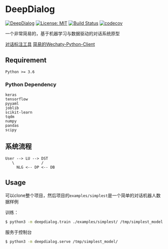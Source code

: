 # DeepDialog

[![DeepDialog](https://img.shields.io/badge/-DeepDialog-blue.svg)](https://github.com/deepdialog/deepdialog)
[![License: MIT](https://img.shields.io/badge/License-MIT-yellow.svg)](https://opensource.org/licenses/MIT)
[![Build Status](https://travis-ci.com/deepdialog/deepdialog.svg?branch=master)](https://travis-ci.com/deepdialog/deepdialog)
[![codecov](https://codecov.io/gh/deepdialog/deepdialog/branch/master/graph/badge.svg)](https://codecov.io/gh/deepdialog/deepdialog)

一个非常简易的，基于机器学习与数据驱动的对话系统原型

[对话标注工具](https://deepdialog.github.io/dialog-label/)
[简易的Wechaty-Python-Client](https://github.com/deepdialog/wechaty-as-a-service)

## Requirement

`Python >= 3.6`

### Python Dependency

```text
keras
tensorflow
pyyaml
joblib
scikit-learn
tqdm
numpy
pandas
scipy
```

## 系统流程

```
User --> LU --> DST
   \            /
     NLG <-- DP <-- DB
```

## Usage

可以clone整个项目，然后项目的`examples/simplest`是一个简单的对话机器人数据样例

训练：

```bash
$ python3 -m deepdialog.train ./examples/simplest/ /tmp/simplest_model
```

服务于控制台

```bash
$ python3 -m deepdialog.serve /tmp/simplest_model/
```
